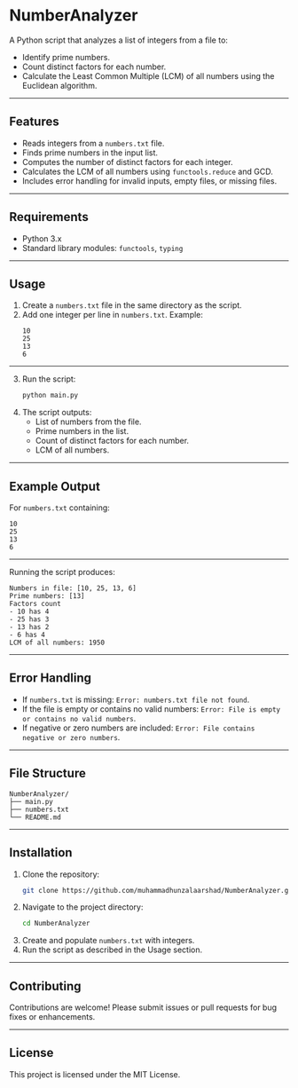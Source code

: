 # NumberAnalyzer

A Python script that analyzes a list of integers from a file to:
- Identify prime numbers.
- Count distinct factors for each number.
- Calculate the Least Common Multiple (LCM) of all numbers using the Euclidean algorithm.

---

## Features
- Reads integers from a `numbers.txt` file.
- Finds prime numbers in the input list.
- Computes the number of distinct factors for each integer.
- Calculates the LCM of all numbers using `functools.reduce` and GCD.
- Includes error handling for invalid inputs, empty files, or missing files.

---

## Requirements
- Python 3.x
- Standard library modules: `functools`, `typing`

---

## Usage
1. Create a `numbers.txt` file in the same directory as the script.
2. Add one integer per line in `numbers.txt`. Example:
   ```
   10
   25
   13
   6
   ```

---

3. Run the script:
   ```bash
   python main.py
   ```
4. The script outputs:
   - List of numbers from the file.
   - Prime numbers in the list.
   - Count of distinct factors for each number.
   - LCM of all numbers.

---

## Example Output
For `numbers.txt` containing:
```
10
25
13
6
```

---
Running the script produces:
```
Numbers in file: [10, 25, 13, 6]
Prime numbers: [13]
Factors count
- 10 has 4
- 25 has 3
- 13 has 2
- 6 has 4
LCM of all numbers: 1950
```
---

## Error Handling
- If `numbers.txt` is missing: `Error: numbers.txt file not found`.
- If the file is empty or contains no valid numbers: `Error: File is empty or contains no valid numbers`.
- If negative or zero numbers are included: `Error: File contains negative or zero numbers`.

---

## File Structure
```
NumberAnalyzer/
├── main.py
├── numbers.txt
└── README.md
```

---

## Installation
1. Clone the repository:
   ```bash
   git clone https://github.com/muhammadhunzalaarshad/NumberAnalyzer.git
   
   ```
2. Navigate to the project directory:
   ```bash
   cd NumberAnalyzer
   ```
3. Create and populate `numbers.txt` with integers.
4. Run the script as described in the Usage section.

---

## Contributing
Contributions are welcome! Please submit issues or pull requests for bug fixes or enhancements.

---

## License
This project is licensed under the MIT License.